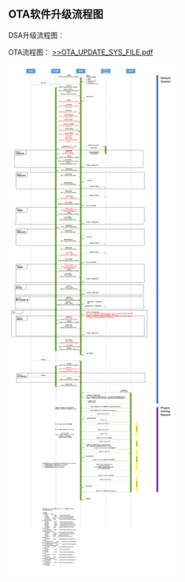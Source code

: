 

## OTA软件升级流程图

DSA升级流程图：  


OTA流程图： [>>OTA_UPDATE_SYS_FILE.pdf](assets/ota/ota_flow_syc.pdf)


![](assets/ota/ota_update.jpg)  
